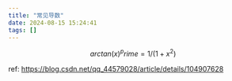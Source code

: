 ```yaml
---
title: "常见导数"
date: 2024-08-15 15:24:41
tags: []
---
```

$$arctan(x)^prime = 1 / (1 + x^2)$$

ref: https://blog.csdn.net/qq_44579028/article/details/104907628

